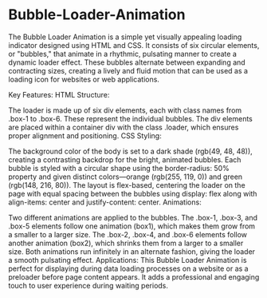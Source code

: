# Bubble-Loader-Animation
The Bubble Loader Animation is a simple yet visually appealing loading indicator designed using HTML and CSS. It consists of six circular elements, or "bubbles," that animate in a rhythmic, pulsating manner to create a dynamic loader effect. These bubbles alternate between expanding and contracting sizes, creating a lively and fluid motion that can be used as a loading icon for websites or web applications.

Key Features:
HTML Structure:

The loader is made up of six div elements, each with class names from .box-1 to .box-6. These represent the individual bubbles.
The div elements are placed within a container div with the class .loader, which ensures proper alignment and positioning.
CSS Styling:

The background color of the body is set to a dark shade (rgb(49, 48, 48)), creating a contrasting backdrop for the bright, animated bubbles.
Each bubble is styled with a circular shape using the border-radius: 50% property and given distinct colors—orange (rgb(255, 119, 0)) and green (rgb(148, 216, 80)).
The layout is flex-based, centering the loader on the page with equal spacing between the bubbles using display: flex along with align-items: center and justify-content: center.
Animations:

Two different animations are applied to the bubbles. The .box-1, .box-3, and .box-5 elements follow one animation (box1), which makes them grow from a smaller to a larger size.
The .box-2, .box-4, and .box-6 elements follow another animation (box2), which shrinks them from a larger to a smaller size.
Both animations run infinitely in an alternate fashion, giving the loader a smooth pulsating effect.
Applications:
This Bubble Loader Animation is perfect for displaying during data loading processes on a website or as a preloader before page content appears. It adds a professional and engaging touch to user experience during waiting periods.